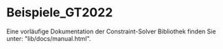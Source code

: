 # Beispiele_GT2022
Eine vorläufige Dokumentation der Constraint-Solver Bibliothek finden Sie unter: "lib/docs/manual.html".
